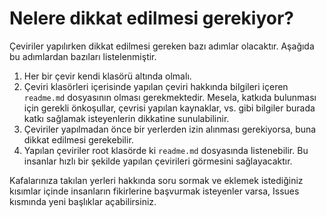 # Nelere dikkat edilmesi gerekiyor?

Çeviriler yapılırken dikkat edilmesi gereken bazı adımlar olacaktır. Aşağıda bu adımlardan bazıları listelenmiştir.

1. Her bir çevir kendi klasörü altında olmalı.
2. Çeviri klasörleri içerisinde yapılan çeviri hakkında bilgileri içeren `readme.md` dosyasının olması gerekmektedir. Mesela, katkıda bulunması için gerekli önkoşullar, çevrisi yapılan kaynaklar, vs. gibi bilgiler burada katkı sağlamak isteyenlerin dikkatine sunulabilinir.
3. Çeviriler yapılmadan önce bir yerlerden izin alınması gerekiyorsa, buna dikkat edilmesi gerekebilir.
4. Yapılan çeviriler root klasörde ki `readme.md` dosyasında listenebilir. Bu insanlar hızlı bir şekilde yapılan çevirileri görmesini sağlayacaktır.

Kafalarınıza takılan yerleri hakkında soru sormak ve eklemek istediğiniz kısımlar içinde insanların fikirlerine başvurmak isteyenler varsa, Issues kısmında yeni başlıklar açabilirsiniz.
